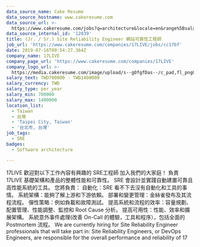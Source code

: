 ```yaml
---
data_source_name: Cake Resume
data_source_hostname: www.cakeresume.com
data_source_url: >-
  https://www.cakeresume.com/jobs?q=architecture&locale=en&range%5Bsalary_range%5D%5Bmin%5D=1000000&page=4
data_source_internal_id: '12039'
title: (Jr. / Sr.) Site Reliability Engineer 網站可靠性工程師
job_url: 'https://www.cakeresume.com/companies/17LIVE/jobs/cc17bf'
date: 2019-07-16T09:54:27.364Z
company_name: 17LIVE
company_page_url: 'https://www.cakeresume.com/companies/17LIVE'
company_logo_url: >-
  https://media.cakeresume.com/image/upload/s--gOfgfDas--/c_pad,fl_png8,h_200,w_200/v1631242029/bepr2auigdsmabtbodig.png
salary_text: TWD700000 - TWD1400000
salary_currency: TWD
salary_type: per_year
salary_min: 700000
salary_max: 1400000
location_list:
  - Taiwan
  - 台灣
  - 'Taipei City, Taiwan'
  - '台北市, 台灣'
job_tags:
  - SRE
badges:
  - Software architecture

---
```


17LIVE 歡迎對以下工作內容有興趣的 SRE工程師 加入我們的大家庭！ 負責 17LIVE 基礎架構和產品的整體性能和可靠性。 SRE 會設計並實踐自動建置可靠且高性能系統的工具。 您將負責： 自動化：SRE 看不下去沒有自動化和工具的事情。 系統架構：能夠了解上游和下游依賴。 部署和變更管理：金絲雀發布及其流程流程。 彈性策略：例如負載和故障測試。 提高系統和流程的效率：容量規劃、配置管理、性能調整、監控和 Root Cause 分析。 提高可用性：性能、效率和擴展架構。 系統意外事件處理(改善 On-Call 的體驗，工具和程序），包括全面的 Postmortem 流程。 We are currently hiring for Site Reliability Engineer professionals that will take part in: Site Reliability Engineers, or DevOps Engineers, are responsible for the overall performance and reliability of 17